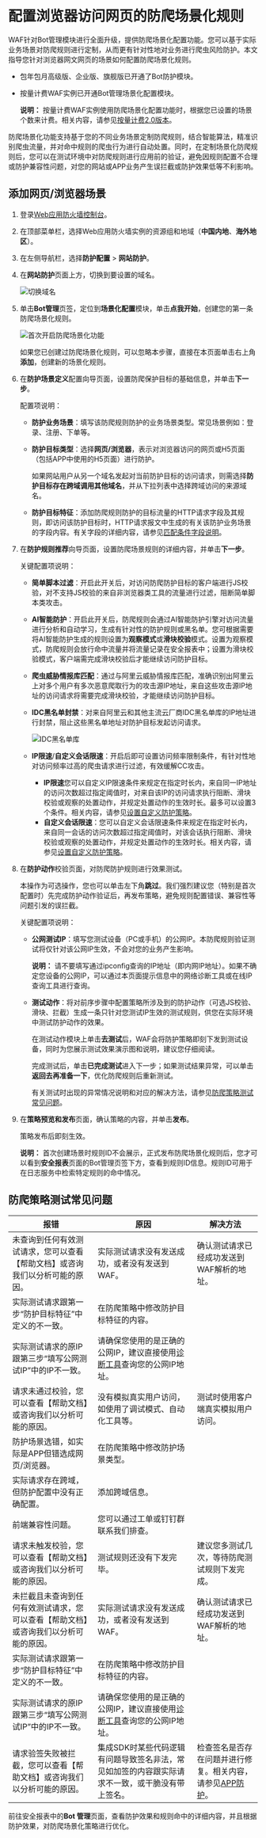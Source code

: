# 配置浏览器访问网页的防爬场景化规则

WAF针对Bot管理模块进行全面升级，提供防爬场景化配置功能。您可以基于实际业务场景对防爬规则进行定制，从而更有针对性地对业务进行爬虫风险防护。本文指导您针对浏览器网文网页的场景如何配置防爬场景化规则。

-   包年包月高级版、企业版、旗舰版已开通了Bot防护模块。
-   按量计费WAF实例已开通Bot管理场景化配置模块。

    **说明：** 按量计费WAF实例使用防爬场景化配置功能时，根据您已设置的场景个数来计费。相关内容，请参见[按量计费2.0版本](/cn.zh-CN/计费与开通服务/按量计费2.0版本.md)。


防爬场景化功能支持基于您的不同业务场景定制防爬规则，结合智能算法，精准识别爬虫流量，并对命中规则的爬虫行为进行自动处置。同时，在定制场景化防爬规则后，您可以在测试环境中对防爬规则进行应用前的验证，避免因规则配置不合理或防护兼容性问题，对您的网站或APP业务产生误拦截或防护效果低等不利影响。

## 添加网页/浏览器场景

1.  登录[Web应用防火墙控制台](https://yundun.console.aliyun.com/?p=waf)。

2.  在顶部菜单栏，选择Web应用防火墙实例的资源组和地域（**中国内地**、**海外地区**）。

3.  在左侧导航栏，选择**防护配置** \> **网站防护**。

4.  在**网站防护**页面上方，切换到要设置的域名。

    ![切换域名](https://static-aliyun-doc.oss-accelerate.aliyuncs.com/assets/img/zh-CN/1924559951/p77231.png)

5.  单击**Bot管理**页签，定位到**场景化配置**模块，单击**点我开始**，创建您的第一条防爬场景化规则。

    ![首次开启防爬场景化功能](https://static-aliyun-doc.oss-accelerate.aliyuncs.com/assets/img/zh-CN/0790371161/p231714.png)

    如果您已创建过防爬场景化规则，可以忽略本步骤，直接在本页面单击右上角**添加**，创建新的场景化规则。

6.  在**防护场景定义**配置向导页面，设置防爬保护目标的基础信息，并单击**下一步**。

    配置项说明：

    -   **防护业务场景**：填写该防爬规则防护的业务场景类型。常见场景例如：登录、注册、下单等。
    -   **防护目标类型**：选择**网页/浏览器**，表示对浏览器访问的网页或H5页面（包括APP中使用的H5页面）进行防护。

        如果网站用户从另一个域名发起对当前防护目标的访问请求，则需选择**防护目标存在跨域调用其他域名**，并从下拉列表中选择跨域访问的来源域名。

    -   **防护目标特征**：添加防爬规则防护的目标流量的HTTP请求字段及其规则，即访问该防护目标时，HTTP请求报文中生成的有关该防护业务场景的字段内容。有关字段的详细内容，请参见[匹配条件字段说明](/cn.zh-CN/网站防护配置/匹配条件字段说明.md)。
7.  在**防护规则推荐**向导页面，设置防爬场景规则的详细内容，并单击**下一步**。

    关键配置项说明：

    -   **简单脚本过滤**：开启此开关后，对访问防爬防护目标的客户端进行JS校验，对不支持JS校验的来自非浏览器类工具的流量进行过滤，阻断简单脚本类攻击。
    -   **AI智能防护**：开启此开关后，防爬规则会通过AI智能防护引擎对访问流量进行分析和自动学习，生成有针对性的防护规则或黑名单。您可根据需要将AI智能防护生成的规则设置为**观察模式**或**滑块校验**模式。设置为观察模式，防爬规则会放行命中流量并将流量记录在安全报表中；设置为滑块校验模式，客户端需完成滑块校验后才能继续访问防护目标。
    -   **爬虫威胁情报库匹配**：通过与阿里云威胁情报库匹配，准确识别出阿里云上对多个用户有多次恶意爬取行为的攻击源IP地址，来自这些攻击源IP地址的访问请求将需要完成滑块校验，才能继续访问防护目标。
    -   **IDC黑名单封禁**：对来自阿里云和其他主流云厂商IDC黑名单库的IP地址进行封禁，阻止这些黑名单地址对防护目标发起访问请求。

        ![IDC黑名单库](https://static-aliyun-doc.oss-accelerate.aliyuncs.com/assets/img/zh-CN/0790371161/p232784.png)

    -   **IP限速**/**自定义会话限速**：开启后即可设置访问频率限制条件，有针对性地对访问频率过高的爬虫请求进行过滤，有效缓解CC攻击。
        -   **IP限速**您可以自定义IP限速条件来规定在指定时长内，来自同一IP地址的访问次数超过指定阈值时，对来自该IP的访问请求执行阻断、滑块校验或观察的处置动作，并规定处置动作的生效时长。最多可以设置3个条件。相关内容，请参见[设置自定义防护策略](/cn.zh-CN/网站防护配置/访问控制/限流/设置自定义防护策略.md)。
        -   **自定义会话限速**：您可以自定义会话限速条件来规定在指定时长内，来自同一会话的访问次数超过指定阈值时，对该会话执行阻断、滑块校验或观察的处置动作，并规定处置动作的生效时长。相关内容，请参见[设置自定义防护策略](/cn.zh-CN/网站防护配置/访问控制/限流/设置自定义防护策略.md)。
8.  在**防护动作**校验页面，对防爬防护规则进行效果测试。

    本操作为可选操作，您也可以单击左下角**跳过**。我们强烈建议您（特别是首次配置时）先完成防护动作验证后，再发布策略，避免规则配置错误、兼容性等问题引发的误拦截。

    关键配置项说明：

    -   **公网测试IP**：填写您测试设备（PC或手机）的公网IP。本防爬规则验证测试将仅针对该公网IP生效，不会对您的业务产生影响。

        **说明：** 请不要填写通过ipconfig查询的IP地址（即内网IP地址）。如果不确定您设备的公网IP，可以通过本页面提示信息中的网络诊断工具或在线IP查询工具进行查询。

    -   **测试动作**：将对前序步骤中配置策略所涉及到的防护动作（可选JS校验、滑块、拦截）生成一条只针对您测试IP生效的测试规则，供您在实际环境中测试防护动作的效果。

        在测试动作模块上单击**去测试**后，WAF会将防护策略即刻下发到测试设备，同时为您展示测试效果演示图和说明，建议您仔细阅读。

        完成测试后，单击**已完成测试**进入下一步；如果测试结果异常，可以单击**返回去再准备一下**，优化防爬规则后重新测试。

        有关测试时出现的异常情况说明和对应的解决方法，请参见[防爬策略测试常见问题](#section_ujl_7q5_smw)。

9.  在**策略预览和发布**页面，确认策略的内容，并单击**发布**。

    策略发布后即刻生效。

    **说明：** 首次创建场景时规则ID不会展示，正式发布防爬场景化规则后，您才可以看到**安全报表**页面的Bot管理页签下方，查看到规则ID信息。规则ID可用于在日志服务中检索特定规则的命中情况。


## 防爬策略测试常见问题

|报错|原因|解决方法|
|--|--|----|
|未查询到任何有效测试请求，您可以查看【帮助文档】或咨询我们以分析可能的原因。|实际测试请求没有发送成功，或者没有发送到WAF。|确认测试请求已经成功发送到WAF解析的地址。|
|实际测试请求跟第一步“防护目标特征”中定义的不一致。|在防爬策略中修改防护目标特征的内容。|
|实际测试请求的原IP跟第三步“填写公网测试IP”中的IP不一致。|请确保您使用的是正确的公网IP，建议直接使用[诊断工具](https://cdn.dns-detect.alicdn.com/)查询您的公网IP地址。|
|请求未通过校验，您可以查看【帮助文档】或咨询我们以分析可能的原因。|没有模拟真实用户访问，如使用了调试模式、自动化工具等。|测试时使用客户端真实模拟用户访问。|
|防护场景选错，如实际是APP但错选成网页/浏览器。|在防爬策略中修改防护场景类型。|
|实际请求存在跨域，但防护配置中没有正确配置。|添加跨域信息。|
|前端兼容性问题。|您可以通过工单或钉钉群联系我们排查。|
|请求未触发校验，您可以查看【帮助文档】或咨询我们以分析可能的原因。|测试规则还没有下发完毕。|建议您多测试几次，等待防爬测试规则下发完成。|
|未拦截且未查询到任何有效测试请求，您可以查看【帮助文档】或咨询我们以分析可能的原因。|实际测试请求没有发送成功，或者没有发送到WAF。|确认测试请求已经成功发送到WAF解析的地址。|
|实际测试请求跟第一步“防护目标特征”中定义的不一致。|在防爬策略中修改防护目标特征的内容。|
|实际测试请求的原IP跟第三步“填写公网测试IP”中的IP不一致。|请确保您使用的是正确的公网IP，建议直接使用[诊断工具](https://cdn.dns-detect.alicdn.com/)查询您的公网IP地址。|
|请求验签失败被拦截，您可以查看【帮助文档】或咨询我们以分析可能的原因。|集成SDK时某些代码逻辑有问题导致签名非法，常见如加签的内容跟实际请求不一致，或干脆没有带上签名。|检查签名是否存在问题并进行修复。相关内容，请参见[APP防护](/cn.zh-CN/网站防护配置/Bot管理/App防护/概述.md)。|

前往安全报表中的**Bot 管理**页面，查看防护效果和规则命中的详细内容，并且根据防护效果，对防爬场景化策略进行优化。

